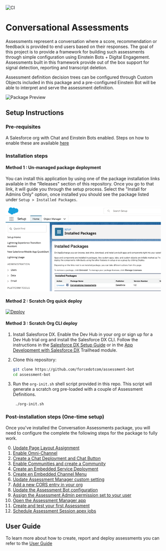 ![CI](https://github.com/forcedotcom/assessment-bot/workflows/CI/badge.svg)

# Conversational Assessments

Assessments represent a conversation where a score, recommendation or feedback is provided to end users based on their responses. The goal of this project is to provide a framework for building such assessments through simple configuration using Einstein Bots + Digital Engagement. Assessments built in this framework provide out of the box support for signal detection, reporting and transcript deletion. 

Assessment definition decision trees can be configured through Custom Objects included in this package and a pre-configured Einstein Bot will be able to interpret and serve the assessment definition.

![Package Preview](/docs/images/preview/preview.gif?raw=true)

## Setup Instructions


### Pre-requisites

A Salesforce org with Chat and Einstein Bots enabled. Steps on how to enable these are available [here](docs/guides/PreRequisites.md)

### Installation steps

#### Method 1 : Un-managed package deployment

You can install this application by using one of the package installation links available in the "Releases" section of this repository. 
Once you go to that link, it will guide you through the setup process. Select the "Install for Admins Only" option, once installed you should see the package listed under `Setup > Installed Packages`.

![Package Install Wizard2](/docs/images/package/install-2.png?raw=true)

#### Method 2 : Scratch Org quick deploy

[![Deploy](https://deploy-to-sfdx.com/dist/assets/images/DeployToSFDX.svg)](https://deploy-to-sfdx.com/)

#### Method 3 : Scratch Org CLI deploy

1. Install Salesforce DX. Enable the Dev Hub in your org or sign up for a Dev Hub trial org and install the Salesforce DX CLI. Follow the instructions in the [Salesforce DX Setup Guide](https://developer.salesforce.com/docs/atlas.en-us.sfdx_setup.meta/sfdx_setup/sfdx_setup_intro.htm?search_text=trial%20hub%20org) or in the [App Development with Salesforce DX](https://trailhead.salesforce.com/modules/sfdx_app_dev) Trailhead module.

1. Clone this repository:

   ```bash
   git clone https://github.com/forcedotcom/assessment-bot
   cd assessment-bot
   ```

1. Run the `org-init.sh` shell script provided in this repo. This script will generate a scratch org pre-loaded with a couple of Assessment Definitions.

   ```bash
    ./org-init.sh
   ```

### Post-installation steps (One-time setup)

Once you've installed the Conversation Assessments package, you will need to configure the complete the following steps for the package to fully work.

0. [Update Page Layout Assignment](docs/guides/LayoutAssignment.md)
1. [Enable Omni-Channel](docs/guides/Omni.md)
2. [Create a Chat Deployment and Chat Button](docs/guides/Chat.md)
3. [Enable Communities and create a Community](docs/guides/Communities.md)
4. [Create an Embedded Service Deployment](docs/guides/EmbeddedService.md)
5. [Create en Embedded Channel Menu](docs/guides/EmbeddedChatMenu.md)
6. [Update Assessment Manager custom setting](docs/guides/CustomSetting.md)
7. [Add a new CORS entry in your org](docs/guides/CORS.md)
8. [Update the Assessment Bot configuration](docs/guides/BotConfig.md)
9. [Assign the Assessment Admin permission set to your user](docs/guides/AdminPermSet.md)
10. [Open the Assessment Manager app](docs/guides/AssessmentManagerApp.md)
11. [Create and test your first Assessment](docs/guides/HelloWorldAssessment.md)
12. [Schedule Assessment Session apex jobs](docs/guides/AssessmentScheduledJob.md)

## User Guide

To learn more about how to create, report and deploy assessments you can refer to the [User Guide](docs/guides/UserGuide.md)

